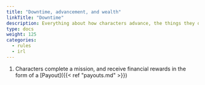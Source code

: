 ```yaml
---
title: "Downtime, advancement, and wealth"
linkTitle: "Downtime"
description: Everything about how characters advance, the things they do between missions, and the use of the Wealth die
type: docs
weight: 125
categories:
  - rules
  - irl
---
```


1. Characters complete a mission, and receive financial rewards in the form of a [Payout]({{< ref "payouts.md" >}})


<!-- 
{{% pageinfo %}}
<a href="/sprawlrunners/downtime/_print/">Click here to see all rules in this section on one page</a> (good for printing or saving as a PDF.)
{{% /pageinfo %}}

Sprawlrunners uses a fully abstracted resource system, replacing the traditional RPG structure of buying gear and tracking a currency balance with a mechanic called *Logistic Points*. This works well for some tables, but we found it a little jarring for the characters to have no reason to discuss or negotiate the in-game payments for the jobs they undertake.

The rules in this section consist of several linked systems that work together to nudge the feel of Sprawlrunners a little closer to how Shadowrun works, but still without requiring detailed tracking of the resources each character has to draw on.

1. Advancement tracking is moved from an "advance after each mission" model to "earn karma after each mission, spend karma to advance." This is very similar to how older editions of Savage Worlds used XP. This helps our table smooth out the rate of advancement, as we play short sessions -- and sometimes long missions that span many sessions.
2. In addition to their LP pool, each player has a Wealth Die (see SWADE pg 145). LPs are used to buy all illegal or quasi-legal gear, as before. The Wealth Die is used for other expenditures: bribing a bouncer, paying for a nice dinner, purchasing small/legal items, and so on.
3. When a character completes a mission, they typically receive an in-game payment from whoever hired them. This payment is _only_ used to determine how many Downtime Actions they get to take before their next mission.
4. In between each mission, the players get to use a number of Downtime Actions. These actions can be used to obtain bonuses (including to the Wealth Die, LP, or bonus karma points), advance the character, heal up, and a variety of other useful things. -->